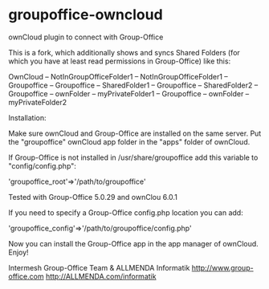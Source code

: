 groupoffice-owncloud
====================

ownCloud plugin to connect with Group-Office

This is a fork, which additionally shows and syncs Shared Folders (for which you have at least read permissions in Group-Office) like this:

OwnCloud
– NotInGroupOfficeFolder1
– NotInGroupOfficeFolder1
– Groupoffice
– Groupoffice – SharedFolder1
– Groupoffice – SharedFolder2
– Groupoffice – ownFolder – myPrivateFolder1
– Groupoffice – ownFolder – myPrivateFolder2


Installation:

Make sure ownCloud and Group-Office are installed on the same server.
Put the "groupoffice" ownCloud app folder in the "apps" folder of ownCloud.

If Group-Office is not installed in /usr/share/groupoffice add this variable to
"config/config.php":

'groupoffice_root'=>'/path/to/groupoffice'

Tested with Group-Office 5.0.29 and ownClou 6.0.1

If you need to specify a Group-Office config.php location you can add:

'groupoffice_config'=>'/path/to/groupoffice/config.php'

Now you can install the Group-Office app in the app manager of ownCloud.
Enjoy!

Intermesh Group-Office Team   &   ALLMENDA Informatik
http://www.group-office.com       http://ALLMENDA.com/informatik

